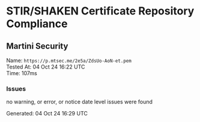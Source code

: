 # STIR/SHAKEN Certificate Repository Compliance

## Martini Security

Name: `https://p.mtsec.me/2e5a/ZdsUo-AoN-et.pem`\
Tested At: 04 Oct 24 16:22 UTC\
Time: 107ms

### Issues

no warning, or error, or notice date level issues were found

Generated: 04 Oct 24 16:29 UTC